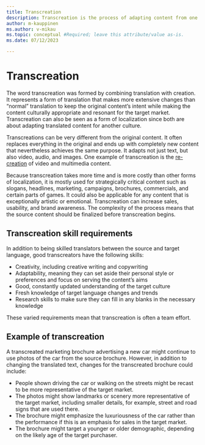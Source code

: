 ```yaml
---
title: Transcreation
description: Transcreation is the process of adapting content from one language to another while maintaining its intent, style, tone, and context.
author: m-kauppinen
ms.author: v-mikau
ms.topic: conceptual #Required; leave this attribute/value as-is.
ms.date: 07/12/2023

---
```


# Transcreation

The word transcreation was formed by combining translation with creation. It represents a form of translation that makes more extensive changes than “normal” translation to keep the original content’s intent while making the content culturally appropriate and resonant for the target market. Transcreation can also be seen as a form of localization since both are about adapting translated content for another culture.

Transcreations can be very different from the original content. It often replaces everything in the original and ends up with completely new content that nevertheless achieves the same purpose. It adapts not just text, but also video, audio, and images. One example of transcreation is the [re-creation](../media/re-creation.md) of video and multimedia content.

Because transcreation takes more time and is more costly than other forms of localization, it is mostly used for strategically critical content such as slogans, headlines, marketing, campaigns, brochures, commercials, and certain parts of games. It could also be applicable for any content that is exceptionally artistic or emotional. Transcreation can increase sales, usability, and brand awareness. The complexity of the process means that the source content should be finalized before transcreation begins.

## Transcreation skill requirements

In addition to being skilled translators between the source and target language, good transcreators have the following skills:

- Creativity, including creative writing and copywriting
- Adaptability, meaning they can set aside their personal style or preferences and focus on serving the content’s aims
- Good, constantly updated understanding of the target culture
- Fresh knowledge of target language changes and trends
- Research skills to make sure they can fill in any blanks in the necessary knowledge

These varied requirements mean that transcreation is often a team effort.

## Example of transcreation

A transcreated marketing brochure advertising a new car might continue to use photos of the car from the source brochure. However, in addition to changing the translated text, changes for the transcreated brochure could include:

- People shown driving the car or walking on the streets might be recast to be more representative of the target market.
- The photos might show landmarks or scenery more representative of the target market, including smaller details, for example, street and road signs that are used there.
- The brochure might emphasize the luxuriousness of the car rather than the performance if this is an emphasis for sales in the target market.
- The brochure might target a younger or older demographic, depending on the likely age of the target purchaser.
